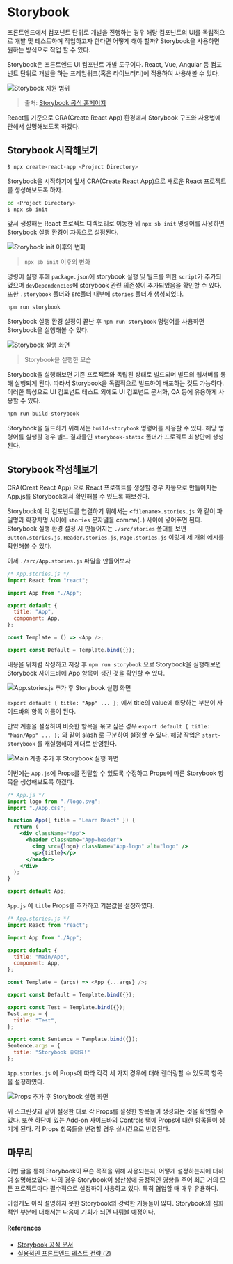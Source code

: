 # Storybook

프론트엔드에서 컴포넌트 단위로 개발을 진행하는 경우 해당 컴포넌트의 UI를 독립적으로 개발 및 테스트하며 작업하고자 한다면 어떻게 해야 할까? Storybook을 사용하면 원하는 방식으로 작업 할 수 있다.

Storybook은 프론트엔드 UI 컴포넌트 개발 도구이다. React, Vue, Angular 등 컴포넌트 단위로 개발을 하는 프레임워크(혹은 라이브러리)에 적용하여 사용해볼 수 있다.

![Storybook 지원 범위](https://user-images.githubusercontent.com/16266103/103472343-e1651800-4dcf-11eb-959e-abd2411b3b5f.png)

> 출처: [Storybook 공식 홈페이지](https://storybook.js.org/)

React를 기준으로 CRA(Create React App) 환경에서 Storybook 구조와 사용법에 관해서 설명해보도록 하겠다.

## Storybook 시작해보기

```bash
$ npx create-react-app <Project Directory>
```

Storybook을 시작하기에 앞서 CRA(Create React App)으로 새로운 React 프로젝트를 생성해보도록 하자.

```bash
cd <Project Directory>
$ npx sb init
```

앞서 생성해둔 React 프로젝트 디렉토리로 이동한 뒤 `npx sb init` 명령어를 사용하면 Storybook 실행 환경이 자동으로 설정된다.

![Storybook init 이후의 변화](https://user-images.githubusercontent.com/16266103/103472346-e3c77200-4dcf-11eb-8f47-471a73a8eee8.png)

> `npx sb init` 이후의 변화

명령어 실행 후에 `package.json`에 storybook 실행 및 빌드를 위한 `script`가 추가되었으며 `devDependencies`에 storybook 관련 의존성이 추가되었음을 확인할 수 있다. 또한 `.storybook` 폴더와 src폴더 내부에 `stories` 폴더가 생성되었다.

```bash
npm run storybook
```

Storybook 실행 환경 설정이 끝난 후  `npm run storybook` 명령어를 사용하면 Storybook을 실행해볼 수 있다.

![Storybook 실행 화면](https://user-images.githubusercontent.com/16266103/103472348-e629cc00-4dcf-11eb-9dc8-2ea40d230d4d.png)

> Storybook을  실행한 모습

Storybook을 실행해보면 기존 프로젝트와 독립된 상태로 빌드되며 별도의 웹서버를 통해 실행되게 된다. 따라서 Storybook을 독립적으로 빌드하여 배포하는 것도 가능하다. 이러한 특성으로 UI 컴포넌트 테스트 외에도 UI 컴포넌트 문서화, QA 등에 유용하게 사용할 수 있다.

```bash
npm run build-storybook
```

Storybook을 빌드하기 위해서는 `build-storybook` 명령어를 사용할 수 있다. 해당 명령어를 실행할 경우 빌드 결과물인 `storybook-static` 폴더가 프로젝트 최상단에 생성된다.

## Storybook 작성해보기

CRA(Creat React App) 으로 React 프로젝트를 생성할 경우 자동으로 만들어지는 App.js를 Storybook에서 확인해볼 수 있도록 해보겠다.

Storybook에 각 컴포넌트를 연결하기 위해서는 `<filename>.stories.js` 와 같이 파일명과 확장자명 사이에 `stories` 문자열을 comma(`.`) 사이에 넣어주면 된다. Storybook 실행 환경 설정 시 만들어지는 `./src/stories` 폴더를 보면 `Button.stories.js`, `Header.stories.js`, `Page.stories.js` 이렇게 세 개의 예시를 확인해볼 수 있다.

이제 `./src/App.stories.js` 파일을 만들어보자

```javascript
/* App.stories.js */
import React from "react";

import App from "./App";

export default {
  title: "App",
  component: App,
};

const Template = () => <App />;

export const Default = Template.bind({});
```

내용을 위처럼 작성하고 저장 후 `npm run storybook` 으로 Storybook을 실행해보면 Storybook 사이드바에 App 항목이 생긴 것을 확인할 수 있다.

![App.stories.js 추가 후 Storybook 실행 화면](https://user-images.githubusercontent.com/16266103/103472349-e75af900-4dcf-11eb-93fc-3bd7bdd98a6b.png)

`export default { title: "App" ... };` 에서 title의 value에 해당하는 부분이 사이드바의 항목 이름이 된다.

만약 계층을 설정하여 비슷한 항목을 묶고 싶은 경우 `export default { title: "Main/App" ... };` 와 같이 slash 로 구분하여 설정할 수 있다. 해당 작업은 `start-storybook` 를 재실행해야 제대로 반영된다.

![Main 계층 추가 후 Storybook 실행 화면](https://user-images.githubusercontent.com/16266103/103472350-e7f38f80-4dcf-11eb-8e1b-661e0a4394cc.png)

이번에는 `App.js`에 Props를 전달할 수 있도록 수정하고 Props에 따른 Storybook 항목을 생성해보도록 하겠다.

```jsx
/* App.js */
import logo from "./logo.svg";
import "./App.css";

function App({ title = "Learn React" }) {
  return (
    <div className="App">
      <header className="App-header">
        <img src={logo} className="App-logo" alt="logo" />
        <p>{title}</p>
      </header>
    </div>
  );
}

export default App;
```

`App.js` 에 `title` Props를 추가하고 기본값을 설정하였다.

```javascript
/* App.stories.js */
import React from "react";

import App from "./App";

export default {
  title: "Main/App",
  component: App,
};

const Template = (args) => <App {...args} />;

export const Default = Template.bind({});

export const Test = Template.bind({});
Test.args = {
  title: "Test",
};

export const Sentence = Template.bind({});
Sentence.args = {
  title: "Storybook 좋아요!"
};
```

`App.stories.js` 에 Props에 따라 각각 세 가지 경우에 대해 렌더링할 수 있도록 항목을 설정하였다.


![Props 추가 후 Storybook 실행 화면](https://user-images.githubusercontent.com/16266103/103472351-e88c2600-4dcf-11eb-86a3-85b38f016efe.png)


위 스크린샷과 같이 설정한 대로 각 Props를 설정한 항목들이 생성되는 것을 확인할 수 있다. 또한 하단에 있는 Add-on 사이드바의 Controls 탭에 Props에 대한 항목들이 생기게 된다. 각 Props 항목들을 변경할 경우 실시간으로 반영된다.


## 마무리

이번 글을 통해 Storybook이 무슨 목적을 위해 사용되는지, 어떻게 설정하는지에 대하여 설명해보았다. 나의 경우 Storybook이 생산성에 긍정적인 영향을 주어 최근 거의 모든 프로젝트마다 필수적으로 설정하여 사용하고 있다. 특히 협업할 때 매우 유용하다.

아쉽게도 아직 설명하지 못한 Storybook의 강력한 기능들이 많다. Storybook의 심화적인 부분에 대해서는 다음에 기회가 되면 다뤄볼 예정이다.

#### References

- [Storybook 공식 문서](https://storybook.js.org/docs/react/get-started/introduction)
- [실용적인 프론트엔드 테스트 전략 (2)](https://meetup.toast.com/posts/178)
